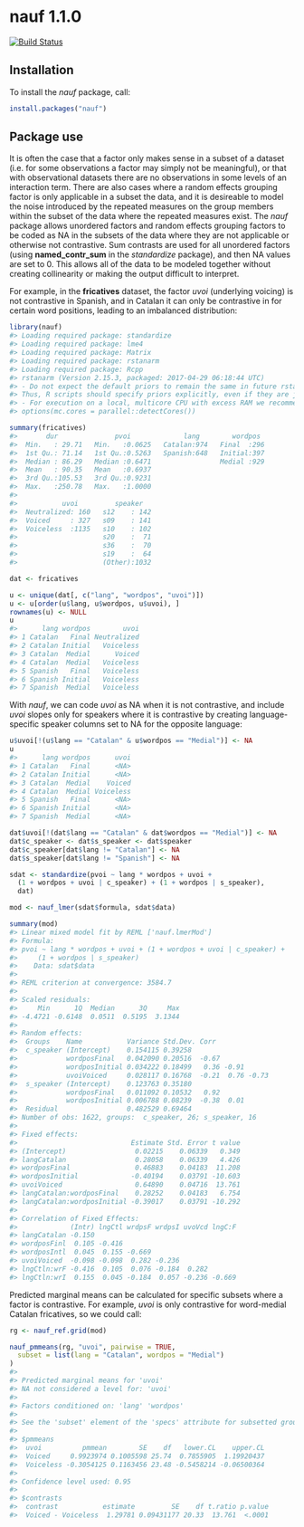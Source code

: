 
<!-- README.md is generated from README.Rmd. Please edit that file -->
nauf 1.1.0
==========

[![Build Status](https://travis-ci.org/CDEager/nauf.svg?branch=master)](https://travis-ci.org/CDEager/nauf)

Installation
------------

To install the *nauf* package, call:

``` r
install.packages("nauf")
```

Package use
-----------

It is often the case that a factor only makes sense in a subset of a dataset (i.e. for some observations a factor may simply not be meaningful), or that with observational datasets there are no observations in some levels of an interaction term. There are also cases where a random effects grouping factor is only applicable in a subset the data, and it is desireable to model the noise introduced by the repeated measures on the group members within the subset of the data where the repeated measures exist. The *nauf* package allows unordered factors and random effects grouping factors to be coded as NA in the subsets of the data where they are not applicable or otherwise not contrastive. Sum contrasts are used for all unordered factors (using **named\_contr\_sum** in the *standardize* package), and then NA values are set to 0. This allows all of the data to be modeled together without creating collinearity or making the output difficult to interpret.

For example, in the **fricatives** dataset, the factor *uvoi* (underlying voicing) is not contrastive in Spanish, and in Catalan it can only be contrastive in for certain word positions, leading to an imbalanced distribution:

``` r
library(nauf)
#> Loading required package: standardize
#> Loading required package: lme4
#> Loading required package: Matrix
#> Loading required package: rstanarm
#> Loading required package: Rcpp
#> rstanarm (Version 2.15.3, packaged: 2017-04-29 06:18:44 UTC)
#> - Do not expect the default priors to remain the same in future rstanarm versions.
#> Thus, R scripts should specify priors explicitly, even if they are just the defaults.
#> - For execution on a local, multicore CPU with excess RAM we recommend calling
#> options(mc.cores = parallel::detectCores())

summary(fricatives)
#>       dur              pvoi             lang        wordpos   
#>  Min.   : 29.71   Min.   :0.0625   Catalan:974   Final  :296  
#>  1st Qu.: 71.14   1st Qu.:0.5263   Spanish:648   Initial:397  
#>  Median : 86.29   Median :0.6471                 Medial :929  
#>  Mean   : 90.35   Mean   :0.6937                              
#>  3rd Qu.:105.53   3rd Qu.:0.9231                              
#>  Max.   :250.78   Max.   :1.0000                              
#>                                                               
#>           uvoi         speaker    
#>  Neutralized: 160   s12    : 142  
#>  Voiced     : 327   s09    : 141  
#>  Voiceless  :1135   s10    : 102  
#>                     s20    :  71  
#>                     s36    :  70  
#>                     s19    :  64  
#>                     (Other):1032

dat <- fricatives

u <- unique(dat[, c("lang", "wordpos", "uvoi")])
u <- u[order(u$lang, u$wordpos, u$uvoi), ]
rownames(u) <- NULL
u
#>      lang wordpos        uvoi
#> 1 Catalan   Final Neutralized
#> 2 Catalan Initial   Voiceless
#> 3 Catalan  Medial      Voiced
#> 4 Catalan  Medial   Voiceless
#> 5 Spanish   Final   Voiceless
#> 6 Spanish Initial   Voiceless
#> 7 Spanish  Medial   Voiceless
```

With *nauf*, we can code *uvoi* as NA when it is not contrastive, and include *uvoi* slopes only for speakers where it is contrastive by creating language-specific speaker columns set to NA for the opposite language:

``` r
u$uvoi[!(u$lang == "Catalan" & u$wordpos == "Medial")] <- NA
u
#>      lang wordpos      uvoi
#> 1 Catalan   Final      <NA>
#> 2 Catalan Initial      <NA>
#> 3 Catalan  Medial    Voiced
#> 4 Catalan  Medial Voiceless
#> 5 Spanish   Final      <NA>
#> 6 Spanish Initial      <NA>
#> 7 Spanish  Medial      <NA>

dat$uvoi[!(dat$lang == "Catalan" & dat$wordpos == "Medial")] <- NA
dat$c_speaker <- dat$s_speaker <- dat$speaker
dat$c_speaker[dat$lang != "Catalan"] <- NA
dat$s_speaker[dat$lang != "Spanish"] <- NA

sdat <- standardize(pvoi ~ lang * wordpos + uvoi +
  (1 + wordpos + uvoi | c_speaker) + (1 + wordpos | s_speaker),
  dat)

mod <- nauf_lmer(sdat$formula, sdat$data)

summary(mod)
#> Linear mixed model fit by REML ['nauf.lmerMod']
#> Formula: 
#> pvoi ~ lang * wordpos + uvoi + (1 + wordpos + uvoi | c_speaker) +  
#>     (1 + wordpos | s_speaker)
#>    Data: sdat$data
#> 
#> REML criterion at convergence: 3584.7
#> 
#> Scaled residuals: 
#>     Min      1Q  Median      3Q     Max 
#> -4.4721 -0.6148  0.0511  0.5195  3.1344 
#> 
#> Random effects:
#>  Groups    Name           Variance Std.Dev. Corr             
#>  c_speaker (Intercept)    0.154115 0.39258                   
#>            wordposFinal   0.042090 0.20516  -0.67            
#>            wordposInitial 0.034222 0.18499   0.36 -0.91      
#>            uvoiVoiced     0.028117 0.16768  -0.21  0.76 -0.73
#>  s_speaker (Intercept)    0.123763 0.35180                   
#>            wordposFinal   0.011092 0.10532   0.92            
#>            wordposInitial 0.006788 0.08239  -0.38  0.01      
#>  Residual                 0.482529 0.69464                   
#> Number of obs: 1622, groups:  c_speaker, 26; s_speaker, 16
#> 
#> Fixed effects:
#>                            Estimate Std. Error t value
#> (Intercept)                 0.02215    0.06339   0.349
#> langCatalan                 0.28058    0.06339   4.426
#> wordposFinal                0.46883    0.04183  11.208
#> wordposInitial             -0.40194    0.03791 -10.603
#> uvoiVoiced                  0.64890    0.04716  13.761
#> langCatalan:wordposFinal    0.28252    0.04183   6.754
#> langCatalan:wordposInitial -0.39017    0.03791 -10.292
#> 
#> Correlation of Fixed Effects:
#>             (Intr) lngCtl wrdpsF wrdpsI uvoVcd lngC:F
#> langCatalan -0.150                                   
#> wordposFinl  0.105 -0.416                            
#> wordposIntl  0.045  0.155 -0.669                     
#> uvoiVoiced  -0.098 -0.098  0.282 -0.236              
#> lngCtln:wrF -0.416  0.105  0.076 -0.184  0.282       
#> lngCtln:wrI  0.155  0.045 -0.184  0.057 -0.236 -0.669
```

Predicted marginal means can be calculated for specific subsets where a factor is contrastive. For example, *uvoi* is only contrastive for word-medial Catalan fricatives, so we could call:

``` r
rg <- nauf_ref.grid(mod)

nauf_pmmeans(rg, "uvoi", pairwise = TRUE,
  subset = list(lang = "Catalan", wordpos = "Medial")
)
#> 
#> Predicted marginal means for 'uvoi'
#> NA not considered a level for: 'uvoi'
#> 
#> Factors conditioned on: 'lang' 'wordpos' 
#> 
#> See the 'subset' element of the 'specs' attribute for subsetted groups
#> 
#> $pmmeans
#>  uvoi          pmmean        SE    df   lower.CL    upper.CL
#>  Voiced     0.9923974 0.1005598 25.74  0.7855905  1.19920437
#>  Voiceless -0.3054125 0.1163456 23.48 -0.5458214 -0.06500364
#> 
#> Confidence level used: 0.95 
#> 
#> $contrasts
#>  contrast           estimate         SE    df t.ratio p.value
#>  Voiced - Voiceless  1.29781 0.09431177 20.33  13.761  <.0001
```
